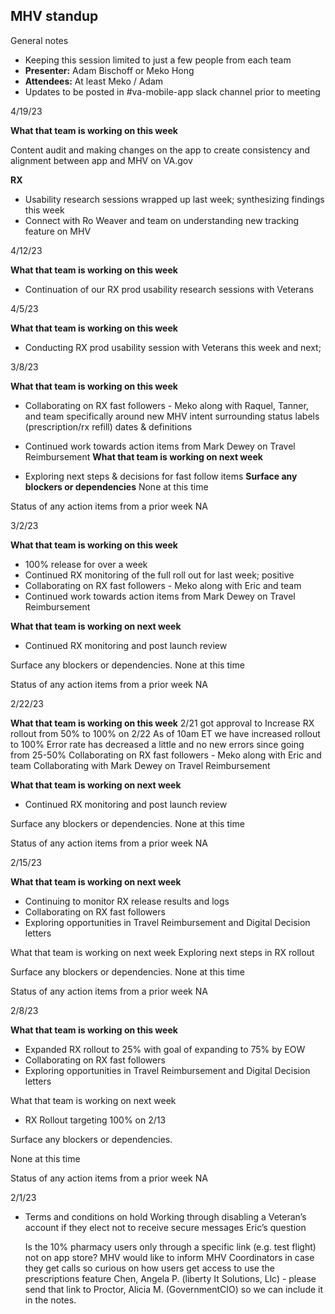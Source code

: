 ## MHV standup

General notes
- Keeping this session limited to just a few people from each team
- **Presenter:** Adam Bischoff or Meko Hong
- **Attendees:** At least Meko / Adam 
- Updates to be posted in #va-mobile-app slack channel prior to meeting

4/19/23

**What that team is working on this week** 

Content audit and making changes on the app to create consistency and alignment between app and MHV on VA.gov 

**RX**

- Usability research sessions wrapped up last week; synthesizing findings this week
- Connect with Ro Weaver and team on understanding new tracking feature on MHV

4/12/23

**What that team is working on this week**

- Continuation of our RX prod usability research sessions with Veterans 

4/5/23

**What that team is working on this week**

- Conducting RX prod usability session with Veterans this week and next; 


3/8/23 

**What that team is working on this week**

- Collaborating on RX fast followers - Meko along with Raquel, Tanner,  and team specifically around new MHV intent surrounding status labels (prescription/rx refill)
  dates & definitions
- Continued work towards action items from Mark Dewey on Travel Reimbursement 
**What that team is working on next week**

- Exploring next steps & decisions for fast follow items
**Surface any blockers or dependencies**
  None at this time 

Status of any action items from a prior week
  NA
  

3/2/23

**What that team is working on this week**

- 100% release for over a week
- Continued RX monitoring of the full roll out for last week; positive 
- Collaborating on RX fast followers - Meko along with Eric and team 
- Continued work towards action items from Mark Dewey on Travel Reimbursement 

**What that team is working on next week**

- Continued RX monitoring and post launch review

Surface any blockers or dependencies.
  None at this time 

Status of any action items from a prior week
  NA


2/22/23

**What that team is working on this week**
  2/21 got approval to Increase RX rollout from 50% to 100% on 2/22
  As of 10am ET we have increased rollout to 100%
  Error rate has decreased a little and no new errors since going from 25-50%
  Collaborating on RX fast followers - Meko along with Eric and team 
  Collaborating with Mark Dewey on Travel Reimbursement 

**What that team is working on next week**

- Continued RX monitoring and post launch review

Surface any blockers or dependencies.
  None at this time 

Status of any action items from a prior week
  NA


2/15/23

**What that team is working on next week**

- Continuing to monitor RX release results and logs 
- Collaborating on RX fast followers
- Exploring opportunities in Travel Reimbursement and Digital Decision letters 

What that team is working on next week
  Exploring next steps in RX rollout 

Surface any blockers or dependencies.
   None at this time 

Status of any action items from a prior week
  NA



2/8/23

**What that team is working on this week**

- Expanded RX rollout to 25% with goal of expanding to 75% by EOW 
- Collaborating on RX fast followers
- Exploring opportunities in Travel Reimbursement and Digital Decision letters 

What that team is working on next week

- RX Rollout targeting 100% on 2/13

Surface any blockers or dependencies.

None at this time 

Status of any action items from a prior week
  NA




2/1/23

- Terms and conditions on hold
  Working through disabling a Veteran’s account if they elect not to receive secure messages
  Eric’s question
  
  Is the 10% pharmacy users only through a specific link (e.g. test flight) not on app store? MHV would like to inform MHV Coordinators in case they get calls so curious on how users get access to use the prescriptions feature
  Chen, Angela P. (liberty It Solutions, Llc) - please send that link to Proctor, Alicia M. (GovernmentCIO) so we can include it in the notes.
